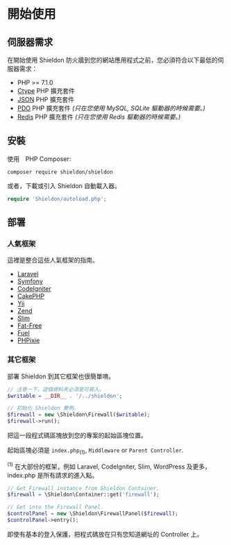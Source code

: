 # 開始使用

## 伺服器需求

在開始使用 Shieldon 防火牆到您的網站應用程式之前，您必須符合以下最低的伺服器需求：

- PHP >= 7.1.0
- [Ctype](https://www.php.net/book.ctype) PHP 擴充套件
- [JSON](https://www.php.net/book.json) PHP 擴充套件
- [PDO](https://www.php.net/book.pdo) PHP 擴充套件 *(只在您使用 MySQL, SQLite 驅動器的時候需要。)*
- [Redis](https://github.com/phpredis/phpredis) PHP 擴充套件 *(只在您使用 Redis 驅動器的時候需要。)*

## 安裝

使用　PHP Composer:
```shell
composer require shieldon/shieldon
```
或者，下載或引入 Shieldon 自動載入器。
```php
require 'Shieldon/autoload.php';
```

## 部署

### 人氣框架

這裡是整合這些人氣框架的指南。

- [Laravel](https://shieldon.io/en/guide/laravel.html)
- [Symfony](https://shieldon.io/en/guide/symfony.html)
- [CodeIgniter](https://shieldon.io/en/guide/codeigniter.html)
- [CakePHP](https://shieldon.io/en/guide/cakephp.html)
- [Yii](https://shieldon.io/en/guide/yii.html)
- [Zend](https://shieldon.io/en/guide/zend.html)
- [Slim](https://shieldon.io/en/guide/slim.html)
- [Fat-Free](https://shieldon.io/en/guide/fatfree.html)
- [Fuel](https://shieldon.io/en/guide/fuel.html)
- [PHPixie](https://shieldon.io/en/guide/phpixie.html)

### 其它框架

部署 Shieldon 到其它框架也很簡單唷。

```php
// 注意一下，這個資料夾必須是可寫入。
$writable = __DIR__ . '/../shieldon';

// 初始化 Shieldon 實例。
$firewall = new \Shieldon\Firewall($writable);
$firewall->run();
```

把這一段程式碼區塊放到您的專案的起始區塊位置。

起始區塊必須是 `index.php`<sub>(1)</sub>, `Middleware` or `Parent Controller`.

<sup>(1)</sup> 在大部份的框架，例如 Laravel, CodeIgniter, Slim, WordPress 及更多， index.php 是所有請求的進入點。

```php
// Get Firewall instance from Shieldon Container.
$firewall = \Shieldon\Container::get('firewall');

// Get into the Firewall Panel.
$controlPanel = new \Shieldon\FirewallPanel($firewall);
$controlPanel->entry();
```

即使有基本的登入保護，把程式碼放在只有您知道網址的 Controller 上。

